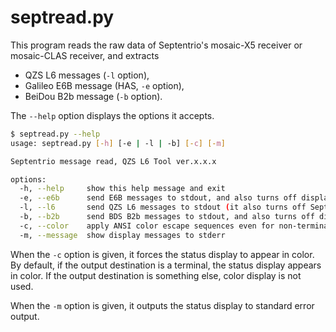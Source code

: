 # septread.py

This program reads the raw data of Septentrio's mosaic-X5 receiver or mosaic-CLAS receiver, and extracts

- QZS L6 messages (``-l`` option),
- Galileo E6B message (HAS, ``-e`` option),
- BeiDou B2b message (``-b`` option).

The ``--help`` option displays the options it accepts.

```bash
$ septread.py --help
usage: septread.py [-h] [-e | -l | -b] [-c] [-m]

Septentrio message read, QZS L6 Tool ver.x.x.x

options:
  -h, --help     show this help message and exit
  -e, --e6b      send E6B messages to stdout, and also turns off display message.
  -l, --l6       send QZS L6 messages to stdout (it also turns off Septentrio messages).
  -b, --b2b      send BDS B2b messages to stdout, and also turns off display message.
  -c, --color    apply ANSI color escape sequences even for non-terminal.
  -m, --message  show display messages to stderr
  ```

When the ``-c`` option is given, it forces the status display to appear in color. By default, if the output destination is a terminal, the status display appears in color. If the output destination is something else, color display is not used.

When the ``-m`` option is given, it outputs the status display to standard error output.
